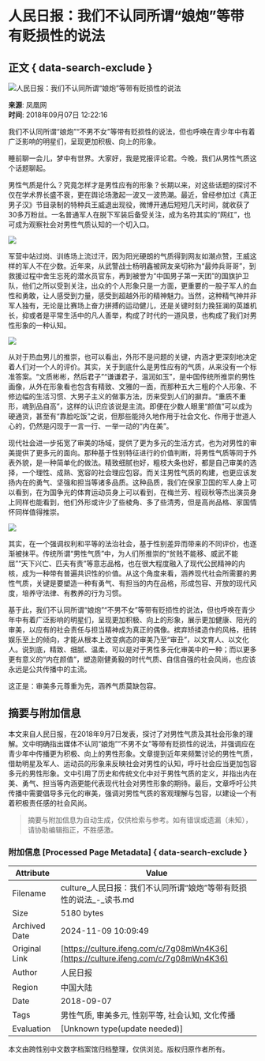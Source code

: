 # 人民日报：我们不认同所谓“娘炮”等带有贬损性的说法

## 正文 { data-search-exclude }


![人民日报：我们不认同所谓“娘炮”等带有贬损性的说法](https://d.ifengimg.com/w121_h75_q90/p1.ifengimg.com/2018_36/10B4AB7727946113AA8F0575FE28C569F8DFC907_w550_h325.jpg)

**来源**: 凤凰网  
**时间**: 2018年09月07日 12:22:16  

我们不认同所谓“娘炮”“不男不女”等带有贬损性的说法，但也呼唤在青少年中有着广泛影响的明星们，呈现更加积极、向上的形象。

睡前聊一会儿，梦中有世界。大家好，我是党报评论君。今晚，我们从男性气质这个话题聊起。

男性气质是什么？究竟怎样才是男性应有的形象？长期以来，对这些话题的探讨不仅在学术界长盛不衰，更在舆论场激起一波又一波热潮。最近，曾经参加过《真正男子汉》节目录制的特种兵王威退出现役，微博开通后短短几天时间，就收获了30多万粉丝。一名普通军人在脱下军装后备受关注，成为名符其实的“网红”，也可成为观察社会对男性气质认知的一个切入口。

![](https://p1.ifengimg.com/2018_36/10B4AB7727946113AA8F0575FE28C569F8DFC907_w550_h325.jpg)

军营中站过岗、训练场上流过汗，因为阳光硬朗的气质得到网友如潮点赞，王威这样的军人不在少数。近年来，从武警战士杨明鑫被网友亲切称为“最帅兵哥哥”，到救援过程中舍生忘死的潜水员官东，再到被誉为“中国男子第一天团”的国旗护卫队，他们之所以受到关注，出众的个人形象只是一方面，更重要的一股子军人的血性和勇敢，让人感受到力量，感受到超越外形的精神魅力。当然，这种精气神并非军人独有，无论是比赛场上奋力拼搏的运动健儿，还是关键时刻力挽狂澜的英雄机长，抑或者是平常生活中的凡人善举，构成了时代的一道风景，也构成了我们对男性形象的一种认知。

![](https://p1.ifengimg.com/2018_36/9819308EADEF6813A1694F4EF5CC37A7AA8739EA_w550_h322.jpg)

从对于热血男儿的推崇，也可以看出，外形不是问题的关键，内涵才更深刻地决定着人们对一个人的评价。其实，关于到底什么是男性应有的气质，从来没有一个标准答案。“文质彬彬，然后君子”“谦谦君子，温润如玉”，是中国传统所推崇的男性画像，从外在形象看也包含有精致、文雅的一面，而那种五大三粗的个人形象、不修边幅的生活习惯、大男子主义的做事方法，历来受到人们的摒弃。“重质不重形，魂到品自高”，这样的认识应该说是主流。即便在少数人眼里“颜值”可以成为硬通货，甚至有“靠脸吃饭”之说，但那些能持久地作用于社会文化、作用于世道人心的，仍然是闪现于一言一行、一举一动的“内在美”。

现代社会进一步拓宽了审美的场域，提供了更为多元的生活方式，也为对男性的审美提供了更多元的面向。那种基于性别特征进行的价值判断，将男性气质等同于外表外貌，是一种简单化的做法。精致细腻也好，粗枝大条也好，都是自己审美的选择，一个理性、成熟、宽容的社会理应包容。而关注男性气质的构建，也更应该发扬内在的勇气、坚强和担当等诸多品质。这种品质，我们在保家卫国的军人身上可以看到，在为国争光的体育运动员身上可以看到，在梅兰芳、程砚秋等杰出演员身上同样也能看到，他们外形或许少了些棱角、多了些清秀，但是高尚品格、家国情怀同样值得推崇。

![](https://p0.ifengimg.com/2018_36/3C9AC69AAE180615AE5C1615EBEDE0141337223D_w550_h435.jpg)

其实，在一个强调权利和平等的法治社会，基于性别差异而带来的不同评价，也逐渐被抹平。传统所谓“男性气质”中，为人们所推崇的“贫贱不能移、威武不能屈”“天下兴亡、匹夫有责”等意志品格，也在很大程度融入了现代公民精神的内核，成为一种带有普遍共识性的价值。从这个角度来看，涵养现代社会所需要的男性气质，关键是要塑造一种有勇气、有担当的内在品格，形成包容、开放的现代风度，培养守法律、有教养的行为习惯。

基于此，我们不认同所谓“娘炮”“不男不女”等带有贬损性的说法，但也呼唤在青少年中有着广泛影响的明星们，呈现更加积极、向上的形象，展示更加健康、阳光的审美，以应有的社会责任与担当精神成为真正的偶像。摈弃矫揉造作的风格，扭转娱乐至上的倾向，才能从根本上改变病态的审美乃至“审丑”，以文育人、以文化人。说到底，精致、细腻、温柔，可以是对于男性多元化审美中的一种；而以更多更有意义的“内在颜值”，塑造刚健勇毅的时代气质、自信自强的社会风尚，也应该永远是公共传播中的主流。

这正是：审美多元尊重为先，涵养气质莫缺包容。

## 摘要与附加信息

<!-- tcd_abstract -->
本文来自人民日报，在2018年9月7日发表，探讨了对男性气质及其社会形象的理解。文中明确指出媒体不认同“娘炮”“不男不女”等带有贬损性的说法，并强调应在青少年中传播更为积极、向上的男性形象。文章提到近年来频繁讨论的男性气质，借助明星及军人、运动员的形象来反映社会对男性的认知，呼吁社会应当更加包容多元的男性形象。文中引用了历史和传统文化中对于男性气质的定义，并指出内在美、勇气、担当等内涵更能代表现代社会对男性形象的期待。最后，文章呼吁公共传播中需要倡导多元化的审美，强调对男性气质的客观理解与包容，以建设一个有着积极责任感的社会风尚。
<!-- tcd_abstract_end -->

> 摘要与附加信息为自动生成，仅供检索与参考。如有错误或遗漏（未知），请协助编辑指正，不胜感激。

### 附加信息 [Processed Page Metadata] { data-search-exclude }

| Attribute       | Value                                  |
|-----------------|----------------------------------------|
| Filename        | culture_人民日报：我们不认同所谓“娘炮”等带有贬损性的说法_-_读书.md                             |
| Size            | 5180 bytes                           |
| Archived Date   | 2024-11-09 10:09:49                             |
| Original Link   | [https://culture.ifeng.com/c/7g08mWn4K36](https://culture.ifeng.com/c/7g08mWn4K36)                       |
| Author          | 人民日报                               |
| Region          | 中国大陆                               |
| Date            | 2018-09-07                                 |
| Tags            | 男性气质, 审美多元, 性别平等, 社会认知, 文化传播                                 |
| Evaluation            | [Unknown type(update needed)]                                 |
<!-- tcd_table_end -->

本文由跨性别中文数字档案馆归档整理，仅供浏览。版权归原作者所有。
